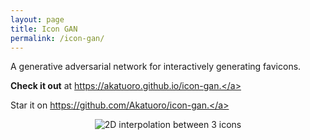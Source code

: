 ```yaml
---
layout: page
title: Icon GAN
permalink: /icon-gan/
---
```


A generative adversarial network for interactively generating favicons.

**Check it out** at <a href="https://akatuoro.github.io/icon-gan" target="_blank">https://akatuoro.github.io/icon-gan.</a>

Star it on <a href="https://github.com/Akatuoro/icon-gan" target="_blank">https://github.com/Akatuoro/icon-gan.</a>

<p align="center">
<img src="/images/icon-interpolation-transparent.png" alt="2D interpolation between 3 icons">
</p>
